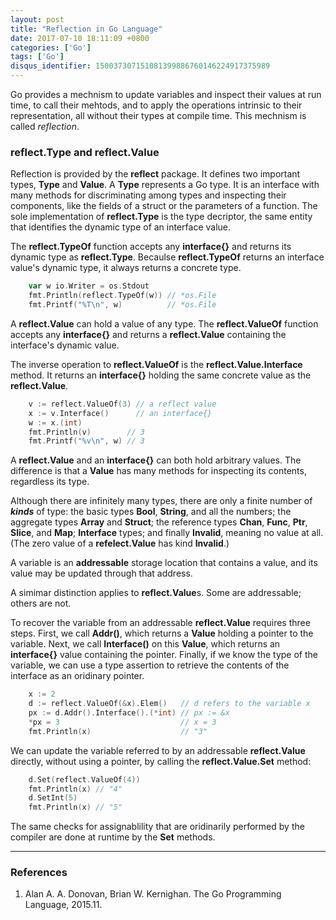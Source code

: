 ```yaml
---
layout: post
title: "Reflection in Go Language"
date: 2017-07-10 18:11:09 +0800
categories: ['Go']
tags: ['Go']
disqus_identifier: 150037307151081399886760146224917375989
---
```


Go provides a mechnism to update variables and inspect their values at run time, to call their mehtods, and to apply the operations intrinsic to their representation, all without their types at compile time. This mechnism is called *reflection*.

### reflect.Type and reflect.Value

Reflection is provided by the **reflect** package. It defines two important types, **Type** and **Value**. A **Type** represents a Go type. It is an interface with many methods for discriminating among types and inspecting their components, like the fields of a struct or the parameters of a function. The sole implementation of **reflect.Type** is the type decriptor, the same entity that identifies the dynamic type of an interface value.

The **reflect.TypeOf** function accepts any **interface{}** and returns its dynamic type as **reflect.Type**. Becaulse **reflect.TypeOf** returns an interface value's dynamic type, it always returns a concrete type.

```go
	var w io.Writer = os.Stdout
	fmt.Println(reflect.TypeOf(w)) // *os.File
	fmt.Printf("%T\n", w)          // *os.File
```

A **reflect.Value** can hold a value of any type. The **reflect.ValueOf** function accepts any **interface{}** and returns a **reflect.Value** containing the interface's dynamic value.

The inverse operation to **reflect.ValueOf** is the **reflect.Value.Interface** method. It returns an **interface{}** holding the same concrete value as the **reflect.Value**.

```go
	v := reflect.ValueOf(3) // a reflect value
	x := v.Interface()      // an interface{}
	w := x.(int)
	fmt.Println(v)        // 3
	fmt.Printf("%v\n", w) // 3
```

A **reflect.Value** and an **interface{}** can both hold arbitrary values. The difference is that a **Value** has many methods for inspecting its contents, regardless its type.

Although there are infinitely many types, there are only a finite number of ***kinds*** of type: the basic types **Bool**, **String**, and all the numbers; the aggregate types **Array** and **Struct**; the reference types **Chan**, **Func**, **Ptr**, **Slice**, and **Map**; **Interface** types; and finally **Invalid**, meaning no value at all. (The zero value of a **refelect.Value** has kind **Invalid**.)

A variable is an **addressable** storage location that contains a value, and its value may be updated through that address.

A simimar distinction applies to **reflect.Value**s. Some are addressable; others are not.

To recover the variable from an addressable **reflect.Value** requires three steps. First, we call **Addr()**, which returns a **Value** holding a pointer to the variable. Next, we call **Interface()** on this **Value**, which returns an **interface{}** value containing the pointer. Finally, if we know the type of the variable, we can use a type assertion to retrieve the contents of the interface as an oridinary pointer.

```go
	x := 2
	d := reflect.ValueOf(&x).Elem()   // d refers to the variable x
	px := d.Addr().Interface().(*int) // px := &x
	*px = 3                           // x = 3
	fmt.Println(x)                    // "3"
```

We can update the variable referred to by an addressable **reflect.Value** directly, without using a pointer, by calling the **reflect.Value.Set** method:

```go
	d.Set(reflect.ValueOf(4))
	fmt.Println(x) // "4"
	d.SetInt(5)
	fmt.Println(x) // "5"
```

The same checks for assignablility that are oridinarily performed by the compiler are done at runtime by the **Set** methods.

- - -

### References

1. Alan A. A. Donovan, Brian W. Kernighan. The Go Programming Language, 2015.11.
